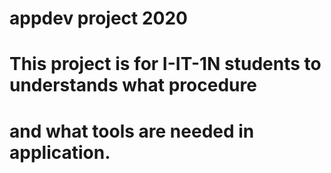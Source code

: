 # appdev project 2020

# This project is for I-IT-1N students to understands what procedure
# and what tools are needed in application.
